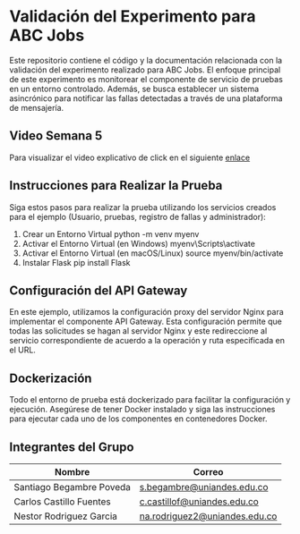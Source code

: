 # Validación del Experimento para ABC Jobs
Este repositorio contiene el código y la documentación relacionada con la validación del experimento realizado para ABC Jobs. El enfoque principal de este experimento es monitorear el componente de servicio de pruebas en un entorno controlado. Además, se busca establecer un sistema asincrónico para notificar las fallas detectadas a través de una plataforma de mensajería.

## Video Semana 5
Para visualizar el video explicativo de click en el siguiente [enlace](https://www.youtube.com/)

## Instrucciones para Realizar la Prueba
Siga estos pasos para realizar la prueba utilizando los servicios creados para el ejemplo (Usuario, pruebas, registro de fallas y administrador):

1. Crear un Entorno Virtual
python -m venv myenv
2. Activar el Entorno Virtual (en Windows)
myenv\Scripts\activate
3. Activar el Entorno Virtual (en macOS/Linux)
source myenv/bin/activate
4. Instalar Flask
pip install Flask

## Configuración del API Gateway
En este ejemplo, utilizamos la configuración proxy del servidor Nginx para implementar el componente API Gateway. Esta configuración permite que todas las solicitudes se hagan al servidor Nginx y este redireccione al servicio correspondiente de acuerdo a la operación y ruta especificada en el URL.

## Dockerización
Todo el entorno de prueba está dockerizado para facilitar la configuración y ejecución. Asegúrese de tener Docker instalado y siga las instrucciones para ejecutar cada uno de los componentes en contenedores Docker.

## Integrantes del Grupo
|Nombre                      | Correo                      |
|----------------------------|-----------------------------|
|  Santiago Begambre Poveda  | s.begambre@uniandes.edu.co  |
|  Carlos Castillo Fuentes   | c.castillof@uniandes.edu.co |
|  Nestor Rodriguez Garcia   | na.rodriguez2@uniandes.edu.co |
